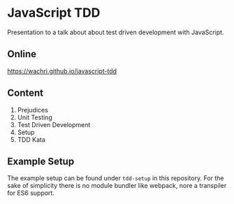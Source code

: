 # JavaScript TDD
Presentation to a talk about about test driven development with JavaScript.

## Online
https://wachri.github.io/javascript-tdd

## Content
1. Prejudices
1. Unit Testing
1. Test Driven Development
1. Setup
1. TDD Kata

## Example Setup
The example setup can be found under `tdd-setup` in this repository.
For the sake of simplicity there is no module bundler like webpack, nore a transpiler for ES6 support.